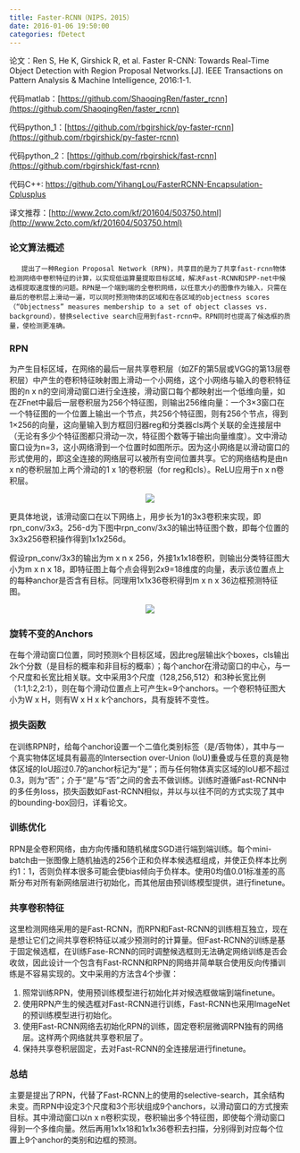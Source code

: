 ```yaml
---
title: Faster-RCNN（NIPS，2015）
date: 2016-01-06 19:50:00
categories: fDetect
---
```


<script type="text/javascript" src="http://cdn.mathjax.org/mathjax/latest/MathJax.js?config=default"></script>

论文：Ren S, He K, Girshick R, et al. Faster R-CNN: Towards Real-Time Object Detection with Region Proposal Networks.[J]. IEEE Transactions on Pattern Analysis & Machine Intelligence, 2016:1-1.

代码matlab：[https://github.com/ShaoqingRen/faster_rcnn](https://github.com/ShaoqingRen/faster_rcnn)

代码python_1：[https://github.com/rbgirshick/py-faster-rcnn](https://github.com/rbgirshick/py-faster-rcnn)

代码python_2：[https://github.com/rbgirshick/fast-rcnn](https://github.com/rbgirshick/fast-rcnn)

代码C++: [https://github.com/YihangLou/FasterRCNN-Encapsulation-Cplusplus ](https://github.com/YihangLou/FasterRCNN-Encapsulation-Cplusplus)

译文推荐：[http://www.2cto.com/kf/201604/503750.html](http://www.2cto.com/kf/201604/503750.html)

### 论文算法概述

       提出了一种Region Proposal Network (RPN)，共享目的是为了共享fast-rcnn物体检测网络中卷积特征的计算，以实现低运算量提取目标区域，解决Fast-RCNN和SPP-net中候选框提取速度慢的问题。RPN是一个端到端的全卷积网络，以任意大小的图像作为输入，只需在最后的卷积层上滑动一遍，可以同时预测物体的区域和在各区域的objectness scores（“Objectness” measures membership to a set of object classes vs. background），替换selective search应用到fast-rcnn中。RPN同时也提高了候选框的质量，使检测更准确。
   
### RPN   
	
   为产生目标区域，在网络的最后一层共享卷积层（如ZF的第5层或VGG的第13层卷积层）中产生的卷积特征映射图上滑动一个小网络，这个小网络与输入的卷积特征图的n x n的空间滑动窗口进行全连接，滑动窗口每个都映射出一个低维向量，如在ZFnet中最后一层卷积层为256个特征图，则输出256维向量：一个3×3窗口在一个特征图的一个位置上输出一个节点，共256个特征图，则有256个节点，得到1×256的向量，这向量输入到方框回归器reg和分类器cls两个关联的全连接层中（无论有多少个特征图都只滑动一次，特征图个数等于输出向量维度）。文中滑动窗口设为n=3，这小网络滑到一个位置时如图所示。因为这小网络是以滑动窗口的形式使用的，即这全连接的网络层可以被所有空间位置共享。它的网络结构是由n x n的卷积层加上两个滑动的1 x 1的卷积层（for reg和cls）。ReLU应用于n x n卷积层。

<center><img src="{{ site.baseurl }}/images/pdDetect/f2rcnn.png"></center>
	
   更具体地说，该滑动窗口在以下网络上，用步长为1的3x3卷积来实现，即rpn_conv/3x3。256-d为下图中rpn_conv/3x3的输出特征图个数，即每个位置的3x3x256卷积操作得到1x1x256d。
	
   假设rpn_conv/3x3的输出为m x n x 256，外接1x1x18卷积，则输出分类特征图大小为m x n x 18，即特征图上每个点会得到2x9=18维度的向量，表示该位置点上的每种anchor是否含有目标。同理用1x1x36卷积得到m x n x 36边框预测特征图。
	
<center><img src="{{ site.baseurl }}/images/pdDetect/f2rcnn2.png"></center>

### 旋转不变的Anchors

   在每个滑动窗口位置，同时预测k个目标区域，因此reg层输出k个boxes，cls输出2k个分数（是目标的概率和非目标的概率）；每个anchor在滑动窗口的中心，与一个尺度和长宽比相关联。文中采用3个尺度（128,256,512）和3种长宽比例（1:1,1:2,2:1），则在每个滑动位置点上可产生k=9个anchors。一个卷积特征图大小为W x H，则有W x H x k个anchors，具有旋转不变性。

### 损失函数

   在训练RPN时，给每个anchor设置一个二值化类别标签（是/否物体），其中与一个真实物体区域具有最高的Intersection over-Union (IoU)重叠或与任意的真是物体区域的IoU超过0.7的anchor标记为“是”；而与任何物体真实区域的IoU都不超过0.3，则为“否”；介于“是”与“否”之间的舍去不做训练。训练时遵循Fast-RCNN中的多任务loss，损失函数如Fast-RCNN相似，并以与以往不同的方式实现了其中的bounding-box回归，详看论文。

### 训练优化

   RPN是全卷积网络，由方向传播和随机梯度SGD进行端到端训练。每个mini-batch由一张图像上随机抽选的256个正和负样本候选框组成，并使正负样本比例约1：1，否则负样本很多可能会使bias倾向于负样本。使用0均值0.01标准差的高斯分布对所有新网络层进行初始化，而其他层由预训练模型提供，进行finetune。

### 共享卷积特征

   这里检测网络采用的是Fast-RCNN，而RPN和Fast-RCNN的训练相互独立，现在是想让它们之间共享卷积特征以减少预测时的计算量。但Fast-RCNN的训练是基于固定候选框，在训练Fase-RCNN的同时调整候选框则无法确定网络训练是否会收敛，因此设计一个包含有Fast-RCNN和RPN的网络并简单联合使用反向传播训练是不容易实现的。文中采用的方法含4个步骤：

1. 照常训练RPN，使用预训练模型进行初始化并对候选框做端到端finetune。
2. 使用RPN产生的候选框对Fast-RCNN进行训练，Fast-RCNN也采用ImageNet的预训练模型进行初始化。
3. 使用Fast-RCNN网络去初始化RPN的训练，固定卷积层微调RPN独有的网络层。这样两个网络就共享卷积层了。
4. 保持共享卷积层固定，去对Fast-RCNN的全连接层进行finetune。

### 总结

   主要是提出了RPN，代替了Fast-RCNN上的使用的selective-search，其余结构未变。而RPN中设定3个尺度和3个形状组成9个anchors，以滑动窗口的方式搜索目标。其中滑动窗口以n x n卷积实现，卷积输出多个特征图，即使每个滑动窗口得到一个多维向量。然后再用1x1x18和1x1x36卷积去扫描，分别得到对应每个位置上9个anchor的类别和边框的预测。